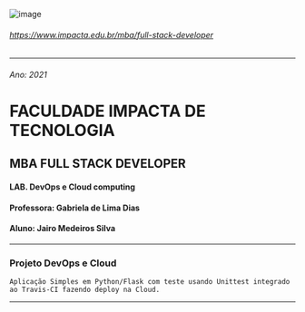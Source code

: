 
![image](https://user-images.githubusercontent.com/69281962/138617122-5ea529c6-ca29-480d-ab0c-0d459171c37e.png)
###### https://www.impacta.edu.br/mba/full-stack-developer
---


###### Ano: 2021
# FACULDADE IMPACTA DE TECNOLOGIA

## MBA FULL STACK DEVELOPER

#### LAB. DevOps e Cloud computing
#### Professora: Gabriela de Lima Dias
#### Aluno: Jairo Medeiros Silva

---
### Projeto DevOps e Cloud
    Aplicação Simples em Python/Flask com teste usando Unittest integrado ao Travis-CI fazendo deploy na Cloud.

---
